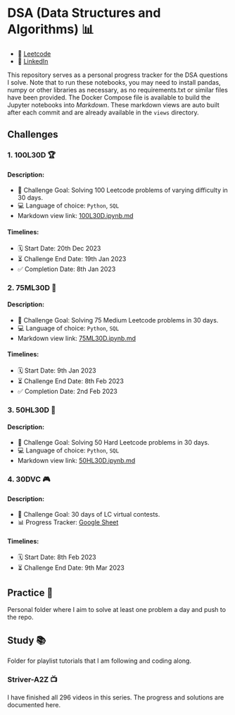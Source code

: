 # DSA (Data Structures and Algorithms) 📊
- 🚀 [Leetcode](https://leetcode.com/infinage/)
- 💼 [LinkedIn](https://www.linkedin.com/in/naresh-jagadeesan/)

This repository serves as a personal progress tracker for the DSA questions I solve. Note that to run these notebooks, you may need to install pandas, numpy or other libraries as necessary, as no requirements.txt or similar files have been provided. The Docker Compose file is available to build the Jupyter notebooks into _Markdown_. These markdown views are auto built after each commit and are already available in the `views` directory.

## Challenges
### 1. 100L30D 🏆

#### Description:
- 🎯 Challenge Goal: Solving 100 Leetcode problems of varying difficulty in 30 days.
- 💻 Language of choice: `Python`, `SQL`
- Markdown view link: [100L30D.ipynb.md](https://github.com/Infinage/DSA/blob/main/views/challenges/leetcode/100L30D.ipynb.md)

#### Timelines:
- 🗓️ Start Date: 20th Dec 2023
- ⏳ Challenge End Date: 19th Jan 2023
- ✅ Completion Date: 8th Jan 2023

### 2. 75ML30D 💪

#### Description:
- 🎯 Challenge Goal: Solving 75 Medium Leetcode problems in 30 days.
- 💻 Language of choice: `Python`, `SQL`
- Markdown view link: [75ML30D.ipynb.md](https://github.com/Infinage/leetcode/blob/main/views/challenges/leetcode/75ML30D.ipynb.md)

#### Timelines:
- 🗓️ Start Date: 9th Jan 2023
- ⏳ Challenge End Date: 8th Feb 2023
- ✅ Completion Date: 2nd Feb 2023

### 3. 50HL30D 🧠

#### Description:
- 🎯 Challenge Goal: Solving 50 Hard Leetcode problems in 30 days.
- 💻 Language of choice: `Python`, `SQL`
- Markdown view link: [50HL30D.ipynb.md](https://github.com/Infinage/leetcode/blob/main/views/challenges/leetcode/50HL30D.ipynb.md)

### 4. 30DVC 🎮

#### Description:
- 🎯 Challenge Goal: 30 days of LC virtual contests.
- 📊 Progress Tracker: [Google Sheet](https://docs.google.com/spreadsheets/d/1LPVRQ14jNMgrUUDLZAv9CjpDeEUsGqqFz41HxiyY6vE/edit?usp=sharing)

#### Timelines:
- 🗓️ Start Date: 8th Feb 2023
- ⏳ Challenge End Date: 9th Mar 2023

## Practice 📝
Personal folder where I aim to solve at least one problem a day and push to the repo.

## Study 📚
Folder for playlist tutorials that I am following and coding along.

### Striver-A2Z 📺
I have finished all 296 videos in this series. The progress and solutions are documented here.
